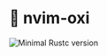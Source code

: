 # :link: nvim-oxi

![Minimal Rustc version](https://img.shields.io/badge/Rustc%20version-1.62-orange?style=flat-square&logo=Rust)

